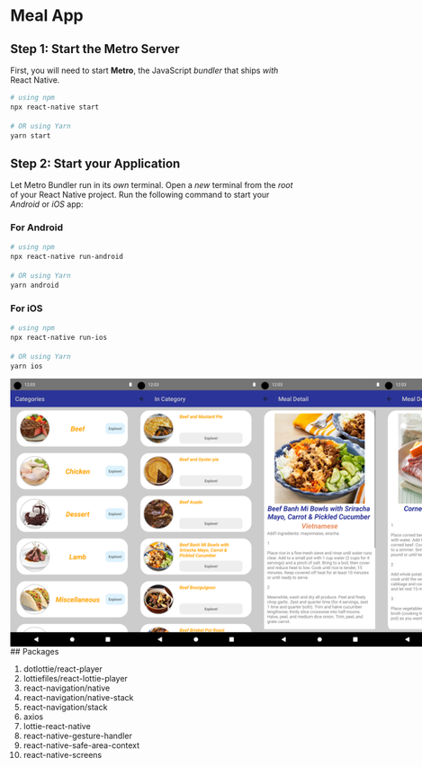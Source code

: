 # Meal App

## Step 1: Start the Metro Server

First, you will need to start **Metro**, the JavaScript _bundler_ that ships _with_ React Native.

```bash
# using npm
npx react-native start

# OR using Yarn
yarn start
```

## Step 2: Start your Application

Let Metro Bundler run in its _own_ terminal. Open a _new_ terminal from the _root_ of your React Native project. Run the following command to start your _Android_ or _iOS_ app:

### For Android

```bash
# using npm
npx react-native run-android

# OR using Yarn
yarn android
```

### For iOS

```bash
# using npm
npx react-native run-ios

# OR using Yarn
yarn ios
```

<div style="display:flex">
<img src="../Assets/Screenshot_1703775662.png" alt="drawing" width="220"/>
<img src="../Assets/Screenshot_1703775666.png" alt="drawing" width="220"/>
<img src="../Assets/Screenshot_1703775669.png" alt="drawing" width="220"/>
<img src="../Assets/Screenshot_1703775684.png" alt="drawing" width="220"/>
</div>
## Packages

1. dotlottie/react-player
2. lottiefiles/react-lottie-player
3. react-navigation/native
4. react-navigation/native-stack
5. react-navigation/stack
6. axios
7. lottie-react-native
8. react-native-gesture-handler
9. react-native-safe-area-context
10. react-native-screens

